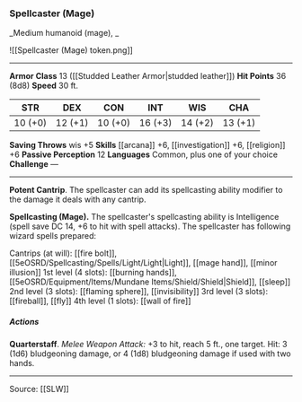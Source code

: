 ### Spellcaster (Mage)
_Medium humanoid (mage), _

![[Spellcaster (Mage) token.png]]


---

**Armor Class** 13 ([[Studded Leather Armor|studded leather]])
**Hit Points** 36 (8d8)
**Speed** 30 ft.

| STR     | DEX     | CON     | INT     | WIS     | CHA     |
|---------|---------|---------|---------|---------|---------|
| 10 (+0) | 12 (+1) | 10 (+0) | 16 (+3) | 14 (+2) | 13 (+1) |

**Saving Throws** wis +5
**Skills** [[arcana]] +6, [[investigation]] +6, [[religion]] +6
**Passive Perception** 12
**Languages** Common, plus one of your choice
**Challenge** —

---

**Potent Cantrip**. The spellcaster can add its spellcasting ability modifier to the damage it deals with any cantrip.

**Spellcasting (Mage).** The spellcaster's spellcasting ability is Intelligence (spell save DC 14, +6 to hit with spell attacks). The spellcaster has following wizard spells prepared:

Cantrips (at will): [[fire bolt]], [[5eOSRD/Spellcasting/Spells/Light/Light|Light]], [[mage hand]], [[minor illusion]]
1st level (4 slots): [[burning hands]], [[5eOSRD/Equipment/Items/Mundane Items/Shield/Shield|Shield]], [[sleep]]
2nd level (3 slots): [[flaming sphere]], [[invisibility]]
3rd level (3 slots): [[fireball]], [[fly]]
4th level (1 slots): [[wall of fire]]

##### Actions
**Quarterstaff**. _Melee Weapon Attack:_ +3 to hit, reach 5 ft., one target. Hit: 3 (1d6) bludgeoning damage, or 4 (1d8) bludgeoning damage if used with two hands.


---

Source: [[SLW]]